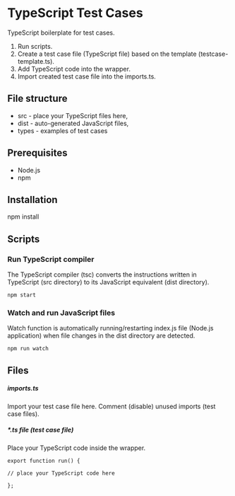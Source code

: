 # TypeScript Test Cases
TypeScript boilerplate for test cases.

1. Run scripts.
2. Create a test case file (TypeScript file) based on the template (testcase-template.ts).
3. Add TypeScript code into the wrapper.
4. Import created test case file into the imports.ts.

## File structure
- src - place your TypeScript files here,
- dist - auto-generated JavaScript files,
- types - examples of test cases

## Prerequisites
- Node.js
- npm

## Installation
npm install

## Scripts
### Run TypeScript compiler
The TypeScript compiler (tsc) converts the instructions written in TypeScript (src directory) to its JavaScript equivalent (dist directory).

```npm start```

### Watch and run JavaScript files
Watch function is automatically running/restarting index.js file (Node.js application) when file changes in the dist directory are detected.

```npm run watch```

## Files

##### imports.ts

Import your test case file here. 
Comment (disable) unused imports (test case files).

##### *.ts file (test case file)

Place your TypeScript code inside the wrapper.
```
export function run() {

// place your TypeScript code here

};
```